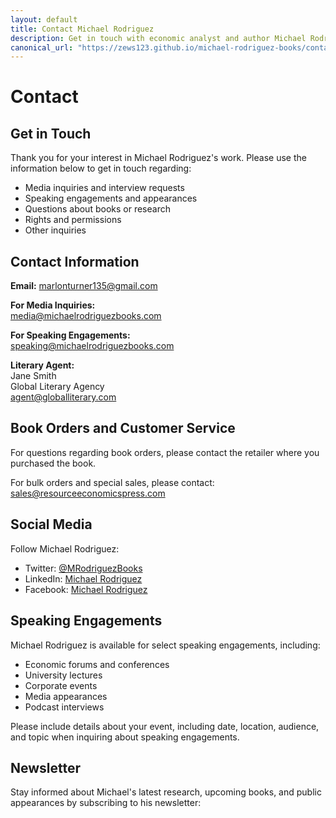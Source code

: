 ```yaml
---
layout: default
title: Contact Michael Rodriguez
description: Get in touch with economic analyst and author Michael Rodriguez for speaking engagements, media inquiries, or questions about his books.
canonical_url: "https://zews123.github.io/michael-rodriguez-books/contact"
---
```


# Contact

## Get in Touch

Thank you for your interest in Michael Rodriguez's work. Please use the information below to get in touch regarding:

- Media inquiries and interview requests
- Speaking engagements and appearances
- Questions about books or research
- Rights and permissions
- Other inquiries

## Contact Information

**Email:** [marlonturner135@gmail.com](mailto:marlonturner135@gmail.com)


**For Media Inquiries:**  
[media@michaelrodriguezbooks.com](mailto:marlonturner135@gmail.com)

**For Speaking Engagements:**  
[speaking@michaelrodriguezbooks.com](mailto:marlonturner135@gmail.com)

**Literary Agent:**  
Jane Smith  
Global Literary Agency  
[agent@globalliterary.com](mailto:marlonturner135@gmail.com)

## Book Orders and Customer Service

For questions regarding book orders, please contact the retailer where you purchased the book.

For bulk orders and special sales, please contact:  
[sales@resourceeconomicspress.com](mailto:marlonturner135@gmail.com)

## Social Media

Follow Michael Rodriguez:

- Twitter: [@MRodriguezBooks](https://x.com/Youvideo1)
- LinkedIn: [Michael Rodriguez](https://www.linkedin.com/in/michael-rodriguez-author)
- Facebook: [Michael Rodriguez](https://www.facebook.com/MichaelRodriguezAuthor/)

## Speaking Engagements

Michael Rodriguez is available for select speaking engagements, including:

- Economic forums and conferences
- University lectures
- Corporate events
- Media appearances
- Podcast interviews

Please include details about your event, including date, location, audience, and topic when inquiring about speaking engagements.

## Newsletter

Stay informed about Michael's latest research, upcoming books, and public appearances by subscribing to his newsletter:

<script async data-uid="b2a1614bc4" src="https://michael-rodriguez.kit.com/b2a1614bc4/index.js"></script>
